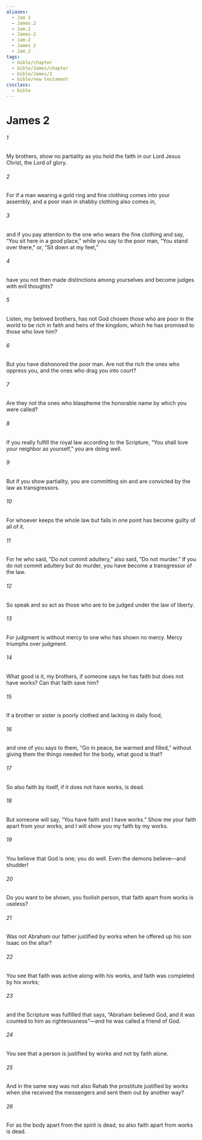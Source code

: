 ```yaml
---
aliases:
  - Jam 2
  - James.2
  - Jam.2
  - James-2
  - Jam-2
  - James_2
  - Jam_2
tags:
  - bible/chapter
  - bible/James/chapter
  - bible/James/2
  - bible/new testament
cssclass:
  - bible
---
```


# James 2

###### 1
My brothers,  show no partiality as you hold the faith in our Lord Jesus Christ, the Lord of glory.
###### 2
For if a man wearing a gold ring and fine clothing comes into your assembly, and a poor man in shabby clothing also comes in,
###### 3
and if you pay attention to the one who wears the fine clothing and say, “You sit here in a good place,” while you say to the poor man, “You stand over there,” or, “Sit down at my feet,”
###### 4
have you not then made distinctions among yourselves and become judges with evil thoughts?
###### 5
Listen, my beloved brothers, has not God chosen those who are poor in the world to be rich in faith and heirs of the kingdom, which he has promised to those who love him?
###### 6
But you have dishonored the poor man. Are not the rich the ones who oppress you, and the ones who drag you into court?
###### 7
Are they not the ones who blaspheme the honorable name by which you were called?
###### 8
If you really fulfill the royal law according to the Scripture, “You shall love your neighbor as yourself,” you are doing well.
###### 9
But if you show partiality, you are committing sin and are convicted by the law as transgressors.
###### 10
For whoever keeps the whole law but fails in one point has become guilty of all of it.
###### 11
For he who said, “Do not commit adultery,” also said, “Do not murder.” If you do not commit adultery but do murder, you have become a transgressor of the law.
###### 12
So speak and so act as those who are to be judged under the law of liberty.
###### 13
For judgment is without mercy to one who has shown no mercy. Mercy triumphs over judgment.
###### 14
What good is it, my brothers, if someone says he has faith but does not have works? Can that faith save him?
###### 15
If a brother or sister is poorly clothed and lacking in daily food,
###### 16
and one of you says to them, “Go in peace, be warmed and filled,” without giving them the things needed for the body, what good is that?
###### 17
So also faith by itself, if it does not have works, is dead.
###### 18
But someone will say, “You have faith and I have works.” Show me your faith apart from your works, and I will show you my faith by my works.
###### 19
You believe that God is one; you do well. Even the demons believe—and shudder!
###### 20
Do you want to be shown, you foolish person, that faith apart from works is useless?
###### 21
Was not Abraham our father justified by works when he offered up his son Isaac on the altar?
###### 22
You see that faith was active along with his works, and faith was completed by his works;
###### 23
and the Scripture was fulfilled that says, “Abraham believed God, and it was counted to him as righteousness”—and he was called a friend of God.
###### 24
You see that a person is justified by works and not by faith alone.
###### 25
And in the same way was not also Rahab the prostitute justified by works when she received the messengers and sent them out by another way?
###### 26
For as the body apart from the spirit is dead, so also faith apart from works is dead.


